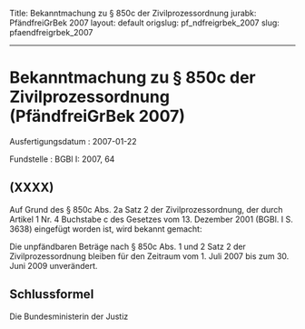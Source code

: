 Title: Bekanntmachung zu § 850c der Zivilprozessordnung
jurabk: PfändfreiGrBek 2007
layout: default
origslug: pf_ndfreigrbek_2007
slug: pfaendfreigrbek_2007

---

# Bekanntmachung zu § 850c der Zivilprozessordnung (PfändfreiGrBek 2007)

Ausfertigungsdatum
:   2007-01-22

Fundstelle
:   BGBl I: 2007, 64



## (XXXX)

Auf Grund des § 850c Abs. 2a Satz 2 der Zivilprozessordnung, der durch
Artikel 1 Nr. 4 Buchstabe c des Gesetzes vom 13. Dezember 2001 (BGBl.
I S. 3638) eingefügt worden ist, wird bekannt gemacht:

Die unpfändbaren Beträge nach § 850c Abs. 1 und 2 Satz 2 der
Zivilprozessordnung bleiben für den Zeitraum vom 1. Juli 2007 bis zum
30\. Juni 2009 unverändert.


## Schlussformel

Die Bundesministerin der Justiz


